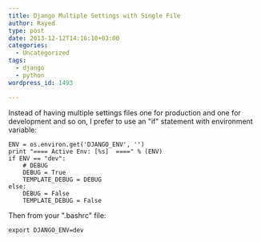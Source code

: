 ```yaml
---
title: Django Multiple Settings with Single File
author: Rayed
type: post
date: 2013-12-12T14:16:10+03:00
categories:
  - Uncategorized
tags:
  - django
  - python
wordpress_id: 1493

---
```

Instead of having multiple settings files one for production and one for development and so on, I prefer to use an "if" statement with environment variable:<!--more-->

    ENV = os.environ.get('DJANGO_ENV', '')
    print "==== Active Env: [%s]  ====" % (ENV)    
    if ENV == "dev":
        # DEBUG
        DEBUG = True
        TEMPLATE_DEBUG = DEBUG
    else:
        DEBUG = False
        TEMPLATE_DEBUG = False

Then from your ".bashrc" file:

    export DJANGO_ENV=dev

